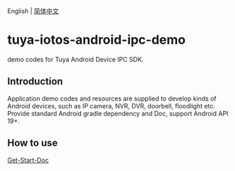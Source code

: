 English | [简体中文](./README_cn.md)

# tuya-iotos-android-ipc-demo
demo codes for Tuya Android Device IPC SDK.

## Introduction

Application demo codes and resources are supplied to develop kinds of Android devices, such as IP camera, NVR, DVR, doorbell, floodlight etc. Provide standard Android gradle dependency and Doc, support Android API 19+.

## How to use
[Get-Start-Doc](https://tuyainc.github.io/tuyasmart_android_device_sdk_doc/)



